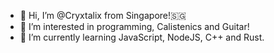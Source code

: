 - 👋 Hi, I’m @Cryxtalix from Singapore!:singapore:
- 👀 I’m interested in programming, Calistenics and Guitar!
- 🌱 I’m currently learning JavaScript, NodeJS, C++ and Rust.
<!---
- 💞️ I’m looking to collaborate on ...
- 📫 How to reach me ...
--->

<!---
Cryxtalix/Cryxtalix is a ✨ special ✨ repository because its `README.md` (this file) appears on your GitHub profile.
You can click the Preview link to take a look at your changes.
--->
